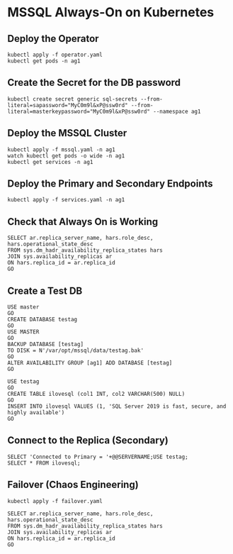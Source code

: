 # MSSQL Always-On on Kubernetes

## Deploy the Operator
```
kubectl apply -f operator.yaml
kubectl get pods -n ag1
```

## Create the Secret for the DB password
```
kubectl create secret generic sql-secrets --from-literal=sapassword="MyC0m9l&xP@ssw0rd" --from-literal=masterkeypassword="MyC0m9l&xP@ssw0rd" --namespace ag1
```

## Deploy the MSSQL Cluster
```
kubectl apply -f mssql.yaml -n ag1
watch kubectl get pods -o wide -n ag1
kubectl get services -n ag1
```

## Deploy the Primary and Secondary Endpoints

```
kubectl apply -f services.yaml -n ag1
```

## Check that Always On is Working

```
SELECT ar.replica_server_name, hars.role_desc, hars.operational_state_desc
FROM sys.dm_hadr_availability_replica_states hars
JOIN sys.availability_replicas ar
ON hars.replica_id = ar.replica_id
GO
```

## Create a Test DB

```
USE master
GO
CREATE DATABASE testag
GO
USE MASTER
GO
BACKUP DATABASE [testag] 
TO DISK = N'/var/opt/mssql/data/testag.bak'
GO
ALTER AVAILABILITY GROUP [ag1] ADD DATABASE [testag]
GO
```

```
USE testag
GO
CREATE TABLE ilovesql (col1 INT, col2 VARCHAR(500) NULL)
GO
INSERT INTO ilovesql VALUES (1, 'SQL Server 2019 is fast, secure, and highly available')
GO
```

## Connect to the Replica (Secondary)
```
SELECT 'Connected to Primary = '+@@SERVERNAME;USE testag;
SELECT * FROM ilovesql;
```

## Failover (Chaos Engineering)

```
kubectl apply -f failover.yaml
```

```
SELECT ar.replica_server_name, hars.role_desc, hars.operational_state_desc
FROM sys.dm_hadr_availability_replica_states hars
JOIN sys.availability_replicas ar
ON hars.replica_id = ar.replica_id
GO
```